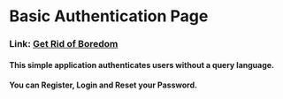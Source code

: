 # Basic Authentication Page

### Link: [Get Rid of Boredom](https://sakarious.github.io/Get-Rid-Of-Boredom/)

#### This simple application authenticates users without a query language. 

#### You can Register, Login and Reset your Password.
